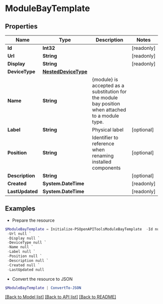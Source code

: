 # ModuleBayTemplate
## Properties

Name | Type | Description | Notes
------------ | ------------- | ------------- | -------------
**Id** | **Int32** |  | [readonly] 
**Url** | **String** |  | [readonly] 
**Display** | **String** |  | [readonly] 
**DeviceType** | [**NestedDeviceType**](NestedDeviceType.md) |  | 
**Name** | **String** | {module} is accepted as a substitution for the module bay position when attached to a module type. | 
**Label** | **String** | Physical label | [optional] 
**Position** | **String** | Identifier to reference when renaming installed components | [optional] 
**Description** | **String** |  | [optional] 
**Created** | **System.DateTime** |  | [readonly] 
**LastUpdated** | **System.DateTime** |  | [readonly] 

## Examples

- Prepare the resource
```powershell
$ModuleBayTemplate = Initialize-PSOpenAPIToolsModuleBayTemplate  -Id null `
 -Url null `
 -Display null `
 -DeviceType null `
 -Name null `
 -Label null `
 -Position null `
 -Description null `
 -Created null `
 -LastUpdated null
```

- Convert the resource to JSON
```powershell
$ModuleBayTemplate | ConvertTo-JSON
```

[[Back to Model list]](../README.md#documentation-for-models) [[Back to API list]](../README.md#documentation-for-api-endpoints) [[Back to README]](../README.md)


